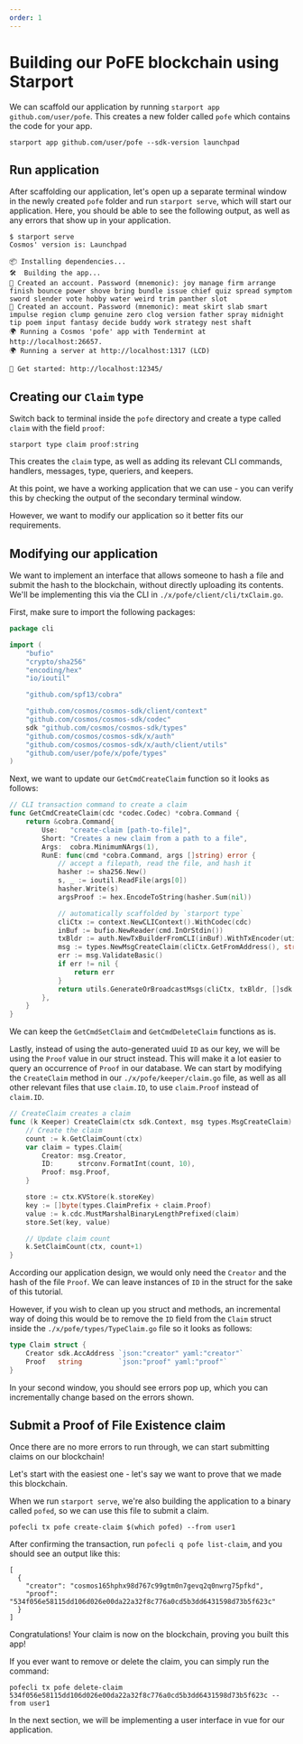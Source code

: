 ```yaml
---
order: 1
---
```



# Building our PoFE blockchain using Starport

We can scaffold our application by running `starport app github.com/user/pofe`. This creates a new folder called `pofe` which contains the code for your app.

```
starport app github.com/user/pofe --sdk-version launchpad
```

## Run application

After scaffolding our application, let's open up a separate terminal window in the newly created `pofe` folder and run `starport serve`, which will start our application. Here, you should be able to see the following output, as well as any errors that show up in your application.

```
$ starport serve
Cosmos' version is: Launchpad

📦 Installing dependencies...
🛠️  Building the app...
🙂 Created an account. Password (mnemonic): joy manage firm arrange finish bounce power shove bring bundle issue chief quiz spread symptom sword slender vote hobby water weird trim panther slot
🙂 Created an account. Password (mnemonic): meat skirt slab smart impulse region clump genuine zero clog version father spray midnight tip poem input fantasy decide buddy work strategy nest shaft
🌍 Running a Cosmos 'pofe' app with Tendermint at http://localhost:26657.
🌍 Running a server at http://localhost:1317 (LCD)

🚀 Get started: http://localhost:12345/
```

## Creating our `Claim` type

Switch back to terminal inside the `pofe` directory and create a type called `claim` with the field `proof`:

```
starport type claim proof:string
```

This creates the `claim` type, as well as adding its relevant CLI commands, handlers, messages, type, queriers, and keepers.

At this point, we have a working application that we can use - you can verify this by checking the output of the secondary terminal window.

However, we want to modify our application so it better fits our requirements.

## Modifying our application

We want to implement an interface that allows someone to hash a file and submit the hash to the blockchain, without directly uploading its contents. We'll be implementing this via the CLI in `./x/pofe/client/cli/txClaim.go`.

First, make sure to import the following packages:
```go
package cli

import (
	"bufio"
	"crypto/sha256"
	"encoding/hex"
	"io/ioutil"

	"github.com/spf13/cobra"

	"github.com/cosmos/cosmos-sdk/client/context"
	"github.com/cosmos/cosmos-sdk/codec"
	sdk "github.com/cosmos/cosmos-sdk/types"
	"github.com/cosmos/cosmos-sdk/x/auth"
	"github.com/cosmos/cosmos-sdk/x/auth/client/utils"
	"github.com/user/pofe/x/pofe/types"
)
```

Next, we want to update our `GetCmdCreateClaim` function so it looks as follows:

```go
// CLI transaction command to create a claim
func GetCmdCreateClaim(cdc *codec.Codec) *cobra.Command {
	return &cobra.Command{
		Use:   "create-claim [path-to-file]",
		Short: "Creates a new claim from a path to a file",
		Args:  cobra.MinimumNArgs(1),
		RunE: func(cmd *cobra.Command, args []string) error {
			// accept a filepath, read the file, and hash it
			hasher := sha256.New()
			s, _ := ioutil.ReadFile(args[0])
			hasher.Write(s)
			argsProof := hex.EncodeToString(hasher.Sum(nil))

			// automatically scaffolded by `starport type`
			cliCtx := context.NewCLIContext().WithCodec(cdc)
			inBuf := bufio.NewReader(cmd.InOrStdin())
			txBldr := auth.NewTxBuilderFromCLI(inBuf).WithTxEncoder(utils.GetTxEncoder(cdc))
			msg := types.NewMsgCreateClaim(cliCtx.GetFromAddress(), string(argsProof))
			err := msg.ValidateBasic()
			if err != nil {
				return err
			}
			return utils.GenerateOrBroadcastMsgs(cliCtx, txBldr, []sdk.Msg{msg})
		},
	}
}
```

We can keep the `GetCmdSetClaim` and `GetCmdDeleteClaim` functions as is.

Lastly, instead of using the auto-generated uuid `ID` as our key, we will be using the `Proof` value in our struct instead. This will make it a lot easier to query an occurrence of `Proof` in our database. We can start by modifying the `CreateClaim` method in our `./x/pofe/keeper/claim.go` file, as well as all other relevant files that use `claim.ID`, to use `claim.Proof` instead of `claim.ID`.

```go
// CreateClaim creates a claim
func (k Keeper) CreateClaim(ctx sdk.Context, msg types.MsgCreateClaim) {
	// Create the claim
	count := k.GetClaimCount(ctx)
    var claim = types.Claim{
        Creator: msg.Creator,
        ID:      strconv.FormatInt(count, 10),
        Proof: msg.Proof,
    }

	store := ctx.KVStore(k.storeKey)
	key := []byte(types.ClaimPrefix + claim.Proof)
	value := k.cdc.MustMarshalBinaryLengthPrefixed(claim)
	store.Set(key, value)

	// Update claim count
    k.SetClaimCount(ctx, count+1)
}
```

According our application design, we would only need the `Creator` and the hash of the file `Proof`. We can leave instances of `ID` in the struct for the sake of this tutorial.

However, if you wish to clean up you struct and methods, an incremental way of doing this would be to remove the `ID` field from the `Claim` struct inside the `./x/pofe/types/TypeClaim.go` file so it looks as follows:

```go
type Claim struct {
	Creator sdk.AccAddress `json:"creator" yaml:"creator"`
	Proof   string         `json:"proof" yaml:"proof"`
}
```

In your second window, you should see errors pop up, which you can incrementally change based on the errors shown.

## Submit a Proof of File Existence claim

Once there are no more errors to run through, we can start submitting claims on our blockchain!

Let's start with the easiest one - let's say we want to prove that we made this blockchain.

When we run `starport serve`, we're also building the application to a binary called `pofed`, so we can use this file to submit a claim.

```
pofecli tx pofe create-claim $(which pofed) --from user1
```

After confirming the transaction, run `pofecli q pofe list-claim`, and you should see an output like this:

```
[
  {
    "creator": "cosmos165hphx98d767c99gtm0n7gevq2q0nwrg75pfkd",
    "proof": "534f056e58115dd106d026e00da22a32f8c776a0cd5b3dd6431598d73b5f623c"
  }
]
```

Congratulations! Your claim is now on the blockchain, proving you built this app!

If you ever want to remove or delete the claim, you can simply run the command:

```
pofecli tx pofe delete-claim 534f056e58115dd106d026e00da22a32f8c776a0cd5b3dd6431598d73b5f623c --from user1
```

In the next section, we will be implementing a user interface in vue for our application.
